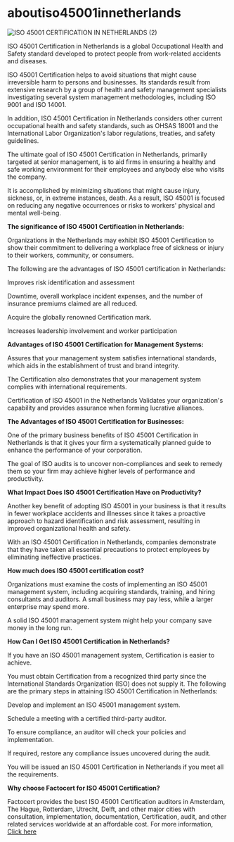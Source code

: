 # aboutiso45001innetherlands

![ISO 45001 CERTIFICATION IN NETHERLANDS (2)](https://user-images.githubusercontent.com/89084770/172841188-15a80ef0-887b-4684-8d4c-66186b1cefe8.png)

ISO 45001 Certification in Netherlands is a global Occupational Health and Safety standard developed to protect people from work-related accidents and diseases.

ISO 45001 Certification helps to avoid situations that might cause irreversible harm to persons and businesses. Its standards result from extensive research by a group of health and safety management specialists investigating several system management methodologies, including ISO 9001 and ISO 14001.

In addition, ISO 45001 Certification in Netherlands considers other current occupational health and safety standards, such as OHSAS 18001 and the International Labor Organization's labor regulations, treaties, and safety guidelines.

The ultimate goal of ISO 45001 Certification in Netherlands, primarily targeted at senior management, is to aid firms in ensuring a healthy and safe working environment for their employees and anybody else who visits the company.

It is accomplished by minimizing situations that might cause injury, sickness, or, in extreme instances, death. As a result, ISO 45001 is focused on reducing any negative occurrences or risks to workers' physical and mental well-being.

**The significance of ISO 45001 Certification in Netherlands:**

Organizations in the Netherlands may exhibit ISO 45001 Certification to show their commitment to delivering a workplace free of sickness or injury to their workers, community, or consumers.

The following are the advantages of ISO 45001 certification in Netherlands:

Improves risk identification and assessment

Downtime, overall workplace incident expenses, and the number of insurance premiums claimed are all reduced.

Acquire the globally renowned Certification mark.

Increases leadership involvement and worker participation

**Advantages of ISO 45001 Certification for Management Systems:**

Assures that your management system satisfies international standards, which aids in the establishment of trust and brand integrity.

The Certification also demonstrates that your management system complies with international requirements.

Certification of ISO 45001 in the Netherlands Validates your organization's capability and provides assurance when forming lucrative alliances.

**The Advantages of ISO 45001 Certification for Businesses:**

One of the primary business benefits of ISO 45001 Certification in Netherlands is that it gives your firm a systematically planned guide to enhance the performance of your corporation.

The goal of ISO audits is to uncover non-compliances and seek to remedy them so your firm may achieve higher levels of performance and productivity.

**What Impact Does ISO 45001 Certification Have on Productivity?**

Another key benefit of adopting ISO 45001 in your business is that it results in fewer workplace accidents and illnesses since it takes a proactive approach to hazard identification and risk assessment, resulting in improved organizational health and safety.

With an ISO 45001 Certification in Netherlands, companies demonstrate that they have taken all essential precautions to protect employees by eliminating ineffective practices.

**How much does ISO 45001 certification cost?**

Organizations must examine the costs of implementing an ISO 45001 management system, including acquiring standards, training, and hiring consultants and auditors. A small business may pay less, while a larger enterprise may spend more.

A solid ISO 45001 management system might help your company save money in the long run.

**How Can I Get ISO 45001 Certification in Netherlands?**

If you have an ISO 45001 management system, Certification is easier to achieve.

You must obtain Certification from a recognized third party since the International Standards Organization (ISO) does not supply it. The following are the primary steps in attaining ISO 45001 Certification in Netherlands:

Develop and implement an ISO 45001 management system.

Schedule a meeting with a certified third-party auditor.

To ensure compliance, an auditor will check your policies and implementation.

If required, restore any compliance issues uncovered during the audit.

You will be issued an ISO 45001 Certification in Netherlands if you meet all the requirements.

**Why choose Factocert for ISO 45001 Certification?**

Factocert provides the best ISO 45001 Certification auditors in Amsterdam, The Hague, Rotterdam, Utrecht, Delft, and other major cities with consultation, implementation, documentation, Certification, audit, and other related services worldwide at an affordable cost. For more information,  <a href="https://factocert.com/netherlands/iso-45001-certification-in-netherlands/">Click here </a>

